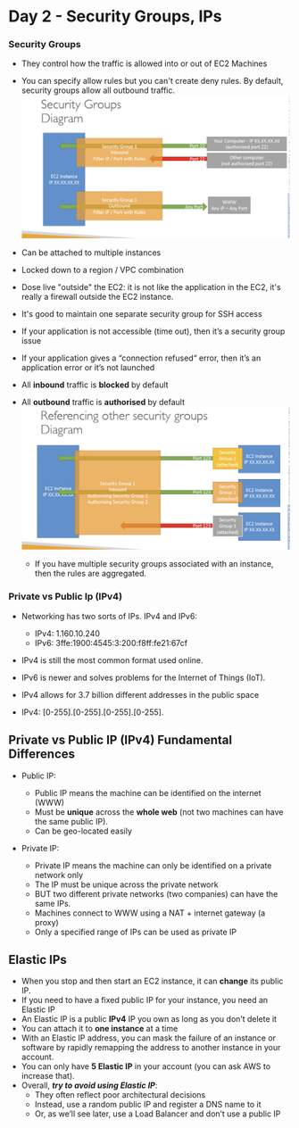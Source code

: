 # Day 2 - Security Groups, IPs

### Security Groups
- They control how the traffic is allowed into or out of EC2 Machines
- You can specify allow rules but you can't create deny rules. By default, security groups allow all outbound traffic. 
![](Security%20Group%20Diagram.png)
  
- Can be attached to multiple instances
- Locked down to a region / VPC combination
- Dose live "outside" the EC2: it is not like the application in the EC2, it's really a firewall outside the EC2 instance.
- It's good to maintain one separate security group for SSH access
- If your application is not accessible (time out), then it’s a security group issue
- If your application gives a “connection refused“ error, then it’s an application
  error or it’s not launched
- All **inbound** traffic is **blocked** by default    
- All **outbound** traffic is **authorised** by default
![](Mulitple%20SG.png)
  - If you have multiple security groups associated with an instance, then the rules are aggregated.
  
### Private vs Public Ip (IPv4)
- Networking has two sorts of IPs. IPv4 and IPv6:
  - IPv4: 1.160.10.240
  - IPv6: 3ffe:1900:4545:3:200:f8ff:fe21:67cf
  
- IPv4 is still the most common format used online.
- IPv6 is newer and solves problems for the Internet of Things (IoT).
- IPv4 allows for 3.7 billion different addresses in the public space
- IPv4: [0-255].[0-255].[0-255].[0-255].

## Private vs Public IP (IPv4) Fundamental Differences
- Public IP:
  - Public IP means the machine can be identified on the internet (WWW)
  - Must be **unique** across the **whole web** (not two machines can have the same public IP).
  - Can be geo-located easily
  
- Private IP:
  - Private IP means the machine can only be identified on a private network only
  - The IP must be unique across the private network
  - BUT two different private networks (two companies) can have the same IPs.
  - Machines connect to WWW using a NAT + internet gateway (a proxy)
  - Only a specified range of IPs can be used as private IP
  
## Elastic IPs
- When you stop and then start an EC2 instance, it can **change** its public
IP.
- If you need to have a fixed public IP for your instance, you need an
Elastic IP
- An Elastic IP is a public **IPv4** IP you own as long as you don’t delete it
- You can attach it to **one instance** at a time 
- With an Elastic IP address, you can mask the failure of an instance or software
  by rapidly remapping the address to another instance in your account.
- You can only have **5 Elastic IP** in your account (you can ask AWS to increase
  that).
- Overall, ***try to avoid using Elastic IP***:
  - They often reflect poor architectural decisions
  - Instead, use a random public IP and register a DNS name to it
  - Or, as we’ll see later, use a Load Balancer and don’t use a public IP